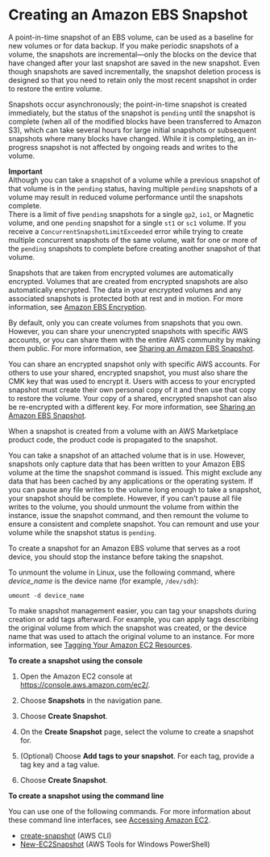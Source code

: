 # Creating an Amazon EBS Snapshot<a name="ebs-creating-snapshot"></a>

A point\-in\-time snapshot of an EBS volume, can be used as a baseline for new volumes or for data backup\. If you make periodic snapshots of a volume, the snapshots are incremental—only the blocks on the device that have changed after your last snapshot are saved in the new snapshot\. Even though snapshots are saved incrementally, the snapshot deletion process is designed so that you need to retain only the most recent snapshot in order to restore the entire volume\.

Snapshots occur asynchronously; the point\-in\-time snapshot is created immediately, but the status of the snapshot is `pending` until the snapshot is complete \(when all of the modified blocks have been transferred to Amazon S3\), which can take several hours for large initial snapshots or subsequent snapshots where many blocks have changed\. While it is completing, an in\-progress snapshot is not affected by ongoing reads and writes to the volume\.

**Important**  
Although you can take a snapshot of a volume while a previous snapshot of that volume is in the `pending` status, having multiple `pending` snapshots of a volume may result in reduced volume performance until the snapshots complete\.  
There is a limit of five `pending` snapshots for a single `gp2`, `io1`, or Magnetic volume, and one `pending` snapshot for a single `st1` or `sc1` volume\. If you receive a `ConcurrentSnapshotLimitExceeded` error while trying to create multiple concurrent snapshots of the same volume, wait for one or more of the `pending` snapshots to complete before creating another snapshot of that volume\.

Snapshots that are taken from encrypted volumes are automatically encrypted\. Volumes that are created from encrypted snapshots are also automatically encrypted\. The data in your encrypted volumes and any associated snapshots is protected both at rest and in motion\. For more information, see [Amazon EBS Encryption](https://docs.aws.amazon.com/AWSEC2/latest/UserGuide/EBSEncryption.html)\.

By default, only you can create volumes from snapshots that you own\. However, you can share your unencrypted snapshots with specific AWS accounts, or you can share them with the entire AWS community by making them public\. For more information, see [Sharing an Amazon EBS Snapshot](ebs-modifying-snapshot-permissions.md)\.

You can share an encrypted snapshot only with specific AWS accounts\. For others to use your shared, encrypted snapshot, you must also share the CMK key that was used to encrypt it\. Users with access to your encrypted snapshot must create their own personal copy of it and then use that copy to restore the volume\. Your copy of a shared, encrypted snapshot can also be re\-encrypted with a different key\. For more information, see [Sharing an Amazon EBS Snapshot](ebs-modifying-snapshot-permissions.md)\.

When a snapshot is created from a volume with an AWS Marketplace product code, the product code is propagated to the snapshot\.

You can take a snapshot of an attached volume that is in use\. However, snapshots only capture data that has been written to your Amazon EBS volume at the time the snapshot command is issued\. This might exclude any data that has been cached by any applications or the operating system\. If you can pause any file writes to the volume long enough to take a snapshot, your snapshot should be complete\. However, if you can't pause all file writes to the volume, you should unmount the volume from within the instance, issue the snapshot command, and then remount the volume to ensure a consistent and complete snapshot\. You can remount and use your volume while the snapshot status is `pending`\.

To create a snapshot for an Amazon EBS volume that serves as a root device, you should stop the instance before taking the snapshot\.

To unmount the volume in Linux, use the following command, where *device\_name* is the device name \(for example, `/dev/sdh`\):

```
umount -d device_name
```

To make snapshot management easier, you can tag your snapshots during creation or add tags afterward\. For example, you can apply tags describing the original volume from which the snapshot was created, or the device name that was used to attach the original volume to an instance\. For more information, see [Tagging Your Amazon EC2 Resources](Using_Tags.md)\.

**To create a snapshot using the console**

1. Open the Amazon EC2 console at [https://console\.aws\.amazon\.com/ec2/](https://console.aws.amazon.com/ec2/)\.

1. Choose **Snapshots** in the navigation pane\.

1. Choose **Create Snapshot**\.

1. On the **Create Snapshot** page, select the volume to create a snapshot for\.

1. \(Optional\) Choose **Add tags to your snapshot**\. For each tag, provide a tag key and a tag value\.

1. Choose **Create Snapshot**\.

**To create a snapshot using the command line**

You can use one of the following commands\. For more information about these command line interfaces, see [Accessing Amazon EC2](concepts.md#access-ec2)\.
+ [create\-snapshot](https://docs.aws.amazon.com/cli/latest/reference/ec2/create-snapshot.html) \(AWS CLI\)
+ [New\-EC2Snapshot](https://docs.aws.amazon.com/powershell/latest/reference/items/New-EC2Snapshot.html) \(AWS Tools for Windows PowerShell\)